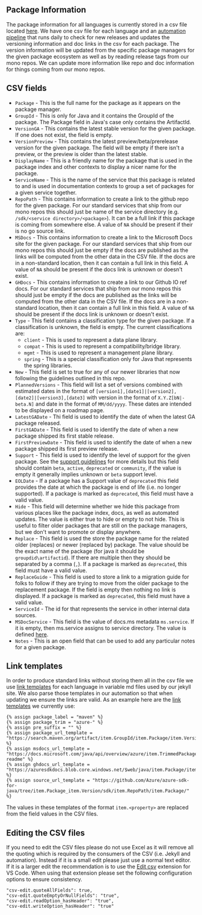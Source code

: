 ## Package Information

The package information for all languages is currently stored in a csv file located [here](https://github.com/Azure/azure-sdk/blob/main/_data/releases/latest).
We have one csv file for each language and an [automation pipeline](https://github.com/Azure/azure-sdk/blob/main/eng/pipelines/version-updater.yml) that runs daily to check for
new releases and updates the versioning information and doc links in the csv for each package. The version information will be updated from the specific package managers for the
given package ecosystem as well as by reading release tags from our mono repos. We can update more information like repo and doc information for things coming from our mono repos.


## CSV fields

- `Package` - This is the full name for the package as it appears on the package manager.
- `GroupId` - This is only for Java and it contains the GroupId of the package. The Package field in Java's case only contains the ArtifactId.
- `VersionGA` - This contains the latest stable version for the given package. If one does not exist, the field is empty.
- `VersionPreview` - This contains the latest preview/beta/prerelease version for the given package. The field will be empty if there isn't a preview, or the preview is older than the latest stable.
- `DisplayName` - This is a friendly name for the package that is used in the package index and other contexts to display a nicer name for the package.
- `ServiceName` - This is the name of the service that this package is related to and is used in documentation contexts to group a set of packages for a given service together.
- `RepoPath` - This contains information to create a link to the github repo for the given package. For our standard services that ship from our mono repos this should just be name of the service directory (e.g. `/sdk/<service directory>/<package>`). It can be a full link if this package is coming from somewhere else. A value of `NA` should be present if their is no go source link.
- `MSDocs` - This contains information to create a link to the Microsoft Docs site for the given package. For our standard services that ship from our mono repos this should just be empty if the docs are published as the links will be computed from the other data in the CSV file. If the docs are in a non-standard location, then it can contain a full link in this field. A value of `NA` should be present if the docs link is unknown or doesn't exist.
- `GHDocs` - This contains information to create a link to our Github IO ref docs. For our standard services that ship from our mono repos this should just be empty if the docs are published as the links will be computed from the other data in the CSV file. If the docs are in a non-standard location, then it can contain a full link in this field. A value of `NA` should be present if the docs link is unknown or doesn't exist.
- `Type` - This field contains a classification type for the given package. If a classification is unknown, the field is empty. The current classifications are:
  - `client` - This is used to represent a data plane library.
  - `compat` - This is used to represent a compatibility/bridge library.
  - `mgmt` - This is used to represent a management plane library.
  - `spring` - This is a special classification only for Java that represents the spring libraries.
- `New` - This field is set to true for any of our newer libraries that now following the guidelines outlined in this repo.
- `PlannedVersions` - This field will list a set of versions combined with estimated dates in the format of `[version1],[date1]|[version2],[date2]|[version3],[date3]` with version in the format of `X.Y.Z[bN|-beta.N]` and date in the format of `MM/dd/yyyy`. These dates are intended to be displayed on a roadmap page.
- `LatestGADate` - Thi field is used to identify the date of when the latest GA package released.
- `FirstGADate` - This field is used to identify the date of when a new package shipped its first stable release.
- `FirstPreviewDate` - This field is used to identify the date of when a new package shipped its first preview release.
- `Support` - This field is used to identify the level of support for the given package. See the [support guidelines](https://azure.github.io/azure-sdk/policies_support.html#package-lifecycle) for more details but this field should contain `beta`, `active`, `deprecated` or `community`, if the value is empty it generally implies unknown or `beta` support level.
- `EOLDate` - If a package has a Support value of `deprecated` this field provides the date at which the package is end of life (i.e. no longer supported). If a package is marked as `deprecated`, this field must have a valid value.
- `Hide` - This field will determine whether we hide this package from various places like the package index, docs, as well as automated updates. The value is either true to hide or empty to not hide. This is useful to filter older packages that are still on the package managers, but we don't want to promote or display anywhere.
- `Replace` - This field is used the store the package name for the related older (replaces) or newer (replaced by) package. The value should be the exact name of the package (for java it should be `groupdid\artifactid`). If there are multiple then they should be separated by a comma (`,`). If a package is marked as `deprecated`, this field must have a valid value.
- `ReplaceGuide` - This field is used to store a link to a migration guide for folks to follow if they are trying to move from the older package to the replacement package. If the field is empty then nothing no link is displayed. If a package is marked as `deprecated`, this field must have a valid value.
- `ServiceId` - The id for that represents the service in other internal data sources.
- `MSDocService` - This field is the value of docs.ms metadata `ms.service`. If it is empty, then ms.service assigns to service directory. The value is defined [here](https://review.docs.microsoft.com/en-us/help/contribute/metadata-taxonomies?branch=main#msservice).
- `Notes` - This is an open field that can be used to add any particular notes for a given package.

## Link templates

In order to produce standard links without storing them all in the csv file we use [link templates](https://github.com/Azure/azure-sdk/tree/main/_includes/releases/variables) for each language in variable md files used by our jekyll site.
We also parse those templates in our automation so that when updating we ensure the links are valid. As an example here are the [link templates](https://raw.githubusercontent.com/Azure/azure-sdk/main/_includes/releases/variables/java.md) we currently use:

```
{% assign package_label = "maven" %}
{% assign package_trim = "azure-" %}
{% assign pre_suffix = "" %}
{% assign package_url_template = "https://search.maven.org/artifact/item.GroupId/item.Package/item.Version/jar/" %}
{% assign msdocs_url_template =  "https://docs.microsoft.com/java/api/overview/azure/item.TrimmedPackage-readme" %}
{% assign ghdocs_url_template = "https://azuresdkdocs.blob.core.windows.net/$web/java/item.Package/item.Version/index.html" %}
{% assign source_url_template = "https://github.com/Azure/azure-sdk-for-java/tree/item.Package_item.Version/sdk/item.RepoPath/item.Package/" %}
```

The values in these templates of the format `item.<property>` are replaced from the field values in the CSV files.

## Editing the CSV files

If you need to edit the CSV files please do not use Excel as it will remove all the quoting which is required by the consumers of the CSV (i.e. Jekyll and automation). Instead if it is a small edit please just use a normal text editor. If it is a larger edit the recommendation is to use the [Edit csv](https://marketplace.visualstudio.com/items?itemName=janisdd.vscode-edit-csv) extension for VS Code. When using that extension please set the following configuration options to ensure consistency.

```
"csv-edit.quoteAllFields": true,
"csv-edit.quoteEmptyOrNullFields": "true",
"csv-edit.readOption_hasHeader": "true",
"csv-edit.writeOption_hasHeader": "true"
```
